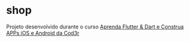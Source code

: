 # shop

Projeto desenvolvido durante o curso [Aprenda Flutter & Dart e Construa APPs iOS e Android da Cod3r](https://www.cod3r.com.br/courses/take/aprenda-flutter-dart-e-construa-apps-ios-e-android/lessons/27293804-marcando-produto-como-favorito)